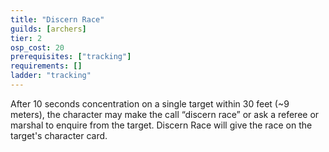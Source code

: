```yaml
---
title: "Discern Race"
guilds: [archers]
tier: 2
osp_cost: 20
prerequisites: ["tracking"]
requirements: []
ladder: "tracking"
---
```

After 10 seconds concentration on a single target within 30 feet (~9 meters), the character may make the call “discern race” or ask a referee or marshal to enquire from the target. Discern Race will give the race on the target's character card.